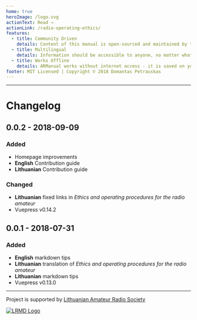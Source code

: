 ```yaml
---
home: true
heroImage: /logo.svg
actionText: Read →
actionLink: /radio-operating-ethics/
features:
  - title: Community Driven
    details: Content of this manual is open-sourced and maintained by the community. Anyone can contribute towards development of this project. The title sounds like Our Manual for a reason!
  - title: Multilingual
    details: Information should be accessible to anyone, no matter what language they speak. If your language is not available on ARManual, consider helping your community and translate it.
  - title: Works Offline
    details: ARManual works without internet access - it is saved on your device and updated once new content is published. You can even install this webpage as an app if you're on a mobile browser!
footer: MIT Licensed | Copyright © 2018 Domantas Petrauskas
---
```


---

# Changelog

## 0.0.2 - 2018-09-09

### Added

- Homepage improvements
- **English** Contribution guide
- **Lithuanian** Contribution guide

### Changed

- **Lithuanian** fixed links in _Ethics and operating procedures for the radio amateur_
- Vuepress v0.14.2

## 0.0.1 - 2018-07-31

### Added

- **English** markdown tips
- **Lithuanian** translation of _Ethics and operating procedures for the radio amateur_
- **Lithuanian** markdown tips
- Vuepress v0.13.0

---

Project is supported by [Lithuanian Amateur Radio Society](http://lrmd.lt/)

[![LRMD Logo](/lrmd.svg)](http://lrmd.lt)

<BackgroundConfetti id="confetti" />
